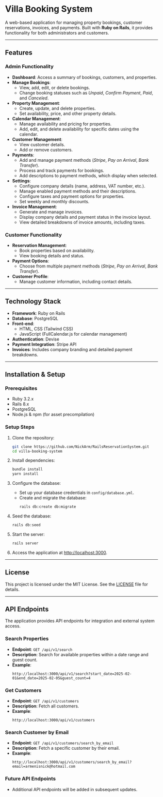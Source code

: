 
# Villa Booking System

A web-based application for managing property bookings, customer reservations, invoices, and payments. Built with **Ruby on Rails**, it provides functionality for both administrators and customers.

---

## Features

### Admin Functionality
- **Dashboard**: Access a summary of bookings, customers, and properties.
- **Manage Bookings**:
  - View, add, edit, or delete bookings.
  - Change booking statuses such as *Unpaid*, *Confirm Payment*, *Paid*, and *Canceled*.
- **Property Management**:
  - Create, update, and delete properties.
  - Set availability, price, and other property details.
- **Calendar Management**:
  - Manage availability and pricing for properties.
  - Add, edit, and delete availability for specific dates using the calendar.
- **Customer Management**:
  - View customer details.
  - Add or remove customers.
- **Payments**:
  - Add and manage payment methods (*Stripe*, *Pay on Arrival*, *Bank Transfer*).
  - Process and track payments for bookings.
  - Add descriptions to payment methods, which display when selected.
- **Settings**:
  - Configure company details (name, address, VAT number, etc.).
  - Manage enabled payment methods and their descriptions.
  - Configure taxes and payment options for properties.
  - Set weekly and monthly discounts.
- **Invoice Management**:
  - Generate and manage invoices.
  - Display company details and payment status in the invoice layout.
  - View detailed breakdowns of invoice amounts, including taxes.


### Customer Functionality
- **Reservation Management**:
  - Book properties based on availability.
  - View booking details and status.
- **Payment Options**:
  - Choose from multiple payment methods (*Stripe*, *Pay on Arrival*, *Bank Transfer*).
- **Customer Profile**:
  - Manage customer information, including contact details.

---

## Technology Stack
- **Framework**: Ruby on Rails
- **Database**: PostgreSQL
- **Front-end**:
  - HTML, CSS (Tailwind CSS)
  - JavaScript (FullCalendar.js for calendar management)
- **Authentication**: Devise
- **Payment Integration**: Stripe API
- **Invoices**: Includes company branding and detailed payment breakdowns.

---

## Installation & Setup

### Prerequisites
- Ruby 3.2.x
- Rails 8.x
- PostgreSQL
- Node.js & npm (for asset precompilation)

### Setup Steps
1. Clone the repository:
   ```bash
   git clone https://github.com/NickArm/RailsReservationSystem.git
   cd villa-booking-system
   ```

2. Install dependencies:
   ```bash
   bundle install
   yarn install
   ```

3. Configure the database:
   - Set up your database credentials in `config/database.yml`.
   - Create and migrate the database:
     ```bash
     rails db:create db:migrate
     ```

4. Seed the database:
   ```bash
   rails db:seed
   ```

5. Start the server:
   ```bash
   rails server
   ```

6. Access the application at [http://localhost:3000](http://localhost:3000).

---

## License
This project is licensed under the MIT License. See the [LICENSE](LICENSE) file for details.

---

## API Endpoints

The application provides API endpoints for integration and external system access.

### Search Properties
- **Endpoint**: `GET /api/v1/search`
- **Description**: Search for available properties within a date range and guest count.
- **Example**:
  ```http
  http://localhost:3000/api/v1/search?start_date=2025-02-01&end_date=2025-02-05&guest_count=4
  ```

### Get Customers
- **Endpoint**: `GET /api/v1/customers`
- **Description**: Fetch all customers.
- **Example**:
  ```http
  http://localhost:3000/api/v1/customers
  ```

### Search Customer by Email
- **Endpoint**: `GET /api/v1/customers/search_by_email`
- **Description**: Fetch a specific customer by their email.
- **Example**:
  ```http
  http://localhost:3000/api/v1/customers/search_by_email?email=armenisnick@hotmail.com
  ```

### Future API Endpoints
- Additional API endpoints will be added in subsequent updates.
